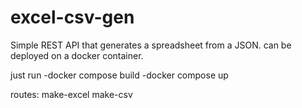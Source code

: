 # excel-csv-gen

Simple REST API that generates a spreadsheet from a JSON.
can be deployed on a docker container.

just run
-docker compose build
-docker compose up

routes:
  make-excel
  make-csv
